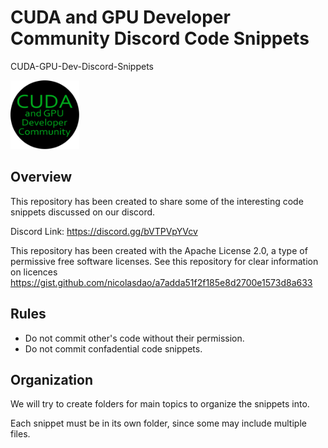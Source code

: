# CUDA and GPU Developer Community Discord Code Snippets
CUDA-GPU-Dev-Discord-Snippets

<img src="./logo/CUDADiscord.png" width="110">

## Overview

This repository has been created to share some of the interesting code snippets discussed on our discord. 

Discord Link: https://discord.gg/bVTPVpYVcv

This repository has been created with the Apache License 2.0, a type of permissive free software licenses.
See this repository for clear information on licences https://gist.github.com/nicolasdao/a7adda51f2f185e8d2700e1573d8a633 

## Rules

- Do not commit other's code without their permission. 
- Do not commit confadential code snippets. 

## Organization

We will try to create folders for main topics to organize the snippets into. 

Each snippet must be in its own folder, since some may include multiple files.
